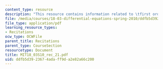 ```yaml
---
content_type: resource
description: "This resource contains information related to \tfirst order linear systems."
file: /media/courses/18-03-differential-equations-spring-2010/ddfb5d3923674adaff9da2e82a66c200_MIT18_03S10_rec_21.pdf
file_type: application/pdf
learning_resource_types:
- Recitations
ocw_type: OCWFile
parent_title: Recitations
parent_type: CourseSection
resourcetype: Document
title: MIT18_03S10_rec_21.pdf
uid: ddfb5d39-2367-4ada-ff9d-a2e82a66c200
---
```

